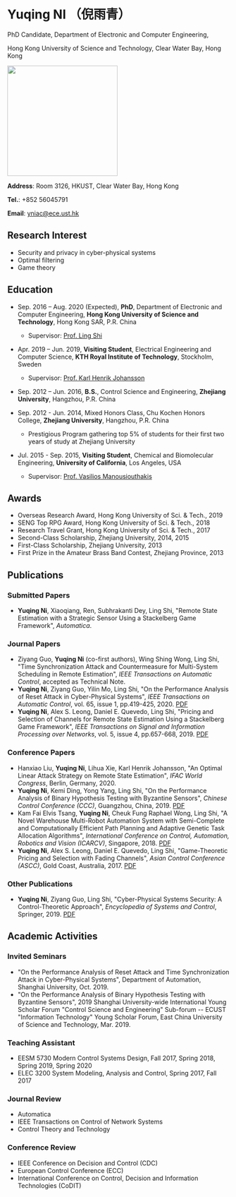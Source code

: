 # Yuqing NI （倪雨青）

PhD Candidate, Department of Electronic and Computer Engineering,

Hong Kong University of Science and Technology, Clear Water Bay, Hong Kong

<img src="https://github.com/YuqingNi/yuqingni.github.io/raw/master/yuqing1.jpg" width="250px" />

**Address**: Room 3126, HKUST, Clear Water Bay, Hong Kong

**Tel.**: +852 56045791

**Email**: yniac@ece.ust.hk


## Research Interest
- Security and privacy in cyber-physical systems
- Optimal filtering
- Game theory

## Education
- Sep. 2016 – Aug. 2020 (Expected), **PhD**, Department of Electronic and Computer Engineering, **Hong Kong University of Science and Technology**, Hong Kong SAR, P.R. China
  - Supervisor: [Prof. Ling Shi](https://eesling.home.ece.ust.hk/)
  
- Apr. 2019 – Jun. 2019, **Visiting Student**, Electrical Engineering and Computer Science, **KTH Royal Institute of Technology**, Stockholm, Sweden
  - Supervisor: [Prof. Karl Henrik Johansson](https://people.kth.se/~kallej/)

- Sep. 2012 – Jun. 2016, **B.S.**, Control Science and Engineering, **Zhejiang University**, Hangzhou, P.R. China

- Sep. 2012 - Jun. 2014, Mixed Honors Class, Chu Kochen Honors College, **Zhejiang University**, Hangzhou, P.R. China
  - Prestigious Program gathering top 5% of students for their first two years of study at Zhejiang University

- Jul. 2015 - Sep. 2015, **Visiting Student**, Chemical and Biomolecular Engineering, **University of California**, Los Angeles, USA
  - Supervisor: [Prof. Vasilios Manousiouthakis](https://samueli.ucla.edu/people/vasilios-manousiouthakis/)

## Awards
- Overseas Research Award, Hong Kong University of Sci. & Tech., 2019
- SENG Top RPG Award, Hong Kong University of Sci. & Tech., 2018
- Research Travel Grant, Hong Kong University of Sci. & Tech., 2017
- Second-Class Scholarship, Zhejiang University, 2014, 2015
- First-Class Scholarship, Zhejiang University, 2013
- First Prize in the Amateur Brass Band Contest, Zhejiang Province, 2013

## Publications
### Submitted Papers
- **Yuqing Ni**, Xiaoqiang, Ren, Subhrakanti Dey, Ling Shi, "Remote State Estimation with a Strategic Sensor Using a Stackelberg Game Framework", *Automatica*.

### Journal Papers
- Ziyang Guo, **Yuqing Ni** (co-first authors), Wing Shing Wong, Ling Shi, "Time Synchronization Attack and Countermeasure for Multi-System Scheduling in Remote Estimation", *IEEE Transactions on Automatic Control*, accepted as Technical Note.
- **Yuqing Ni**, Ziyang Guo, Yilin Mo, Ling Shi, "On the Performance Analysis of Reset Attack in Cyber-Physical Systems", *IEEE Transactions on Automatic Control*, vol. 65, issue 1, pp.419-425, 2020. [PDF](https://ieeexplore.ieee.org/document/8704930)
- **Yuqing Ni**, Alex S. Leong, Daniel E. Quevedo, Ling Shi, "Pricing and Selection of Channels for Remote State Estimation Using a Stackelberg Game Framework", *IEEE Transactions on Signal and Information Processing over Networks*, vol. 5, issue 4, pp.657-668, 2019. [PDF](https://ieeexplore.ieee.org/document/8786167)

### Conference Papers
- Hanxiao Liu, **Yuqing Ni**, Lihua Xie, Karl Henrik Johansson, "An Optimal Linear Attack Strategy on Remote State Estimation", *IFAC World Congress*, Berlin, Germany, 2020.
- **Yuqing Ni**, Kemi Ding, Yong Yang, Ling Shi, "On the Performance Analysis of Binary Hypothesis Testing with Byzantine Sensors", *Chinese Control Conference (CCC)*, Guangzhou, China, 2019. [PDF](https://ieeexplore.ieee.org/document/8866367)
- Kam Fai Elvis Tsang, **Yuqing Ni**, Cheuk Fung Raphael Wong, Ling Shi, "A Novel Warehouse Multi-Robot Automation System with Semi-Complete and Computationally Efficient Path Planning and Adaptive Genetic Task Allocation Algorithms", *International Conference on Control, Automation, Robotics and Vision (ICARCV)*, Singapore, 2018. [PDF](https://ieeexplore.ieee.org/document/8581092)
- **Yuqing Ni**, Alex S. Leong, Daniel E. Quevedo, Ling Shi, "Game-Theoretic Pricing and Selection with Fading Channels", *Asian Control Conference (ASCC)*, Gold Coast, Australia, 2017. [PDF](https://ieeexplore.ieee.org/document/8287296)

### Other Publications
- **Yuqing Ni**, Ziyang Guo, Ling Shi, "Cyber-Physical Systems Security: A Control-Theoretic Approach", *Encyclopedia of Systems and Control*, Springer, 2019. [PDF](https://link.springer.com/referenceworkentry/10.1007%2F978-1-4471-5102-9_100138-1)

## Academic Activities
### Invited Seminars
- "On the Performance Analysis of Reset Attack and Time Synchronization Attack in Cyber-Physical Systems", Department of Automation, Shanghai University, Oct. 2019.
- "On the Performance Analysis of Binary Hypothesis Testing with Byzantine Sensors", 2019 Shanghai University-wide International Young Scholar Forum "Control Science and Engineering" Sub-forum -- ECUST "Information Technology" Young Scholar Forum, East China University of Science and Technology, Mar. 2019.

### Teaching Assistant
- EESM 5730 Modern Control Systems Design, Fall 2017, Spring 2018, Spring 2019, Spring 2020
- ELEC 3200 System Modeling, Analysis and Control, Spring 2017, Fall 2017

### Journal Review
- Automatica
- IEEE Transactions on Control of Network Systems
- Control Theory and Technology

### Conference Review
- IEEE Conference on Decision and Control (CDC)
- European Control Conference (ECC)
- International Conference on Control, Decision and Information Technologies (CoDIT)

